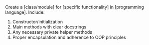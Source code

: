 Create a [class/module] for [specific functionality] in [programming language].
Include:
1. Constructor/initialization
2. Main methods with clear docstrings
3. Any necessary private helper methods
4. Proper encapsulation and adherence to OOP principles